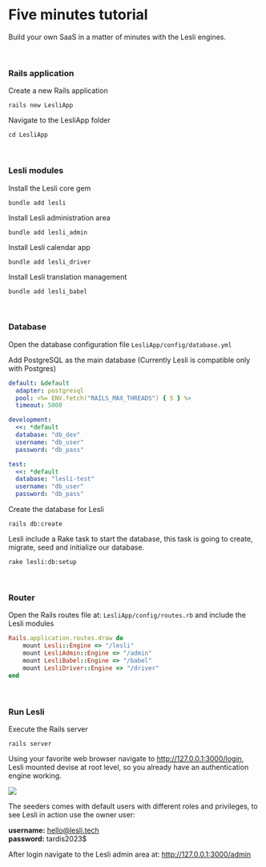 <script setup>
import Browser from "../.vitepress/components/lesli-browser.vue"
</script>

# Five minutes tutorial
Build your own SaaS in a matter of minutes with the Lesli engines.


<br/>

### Rails application 

Create a new Rails application

```shell
rails new LesliApp
```

Navigate to the LesliApp folder
```shell
cd LesliApp
```


<br/>

### Lesli modules 

Install the Lesli core gem

```shell
bundle add lesli 
```

Install Lesli administration area

```shell
bundle add lesli_admin
```

Install Lesli calendar app

```shell
bundle add lesli_driver
```

Install Lesli translation management

```shell
bundle add lesli_babel
```


<br/>

### Database 

Open the database configuration file
`LesliApp/config/database.yml`

Add PostgreSQL as the main database (Currently Lesli is compatible only with Postgres)
```yml
default: &default
  adapter: postgresql
  pool: <%= ENV.fetch("RAILS_MAX_THREADS") { 5 } %>
  timeout: 5000

development:
  <<: *default
  database: "db_dev"
  username: "db_user"
  password: "db_pass"

test:
  <<: *default
  database: "lesli-test"
  username: "db_user"
  password: "db_pass"
```


Create the database for Lesli

```shell
rails db:create
```

Lesli include a Rake task to start the database, this task is going to create, migrate, seed and initialize our database.

```shell
rake lesli:db:setup
```


<br/>

### Router 

Open the Rails routes file at: `LesliApp/config/routes.rb` and include the Lesli modules

```ruby
Rails.application.routes.draw do
    mount Lesli::Engine => "/lesli"
    mount LesliAdmin::Engine => "/admin"
    mount LesliBabel::Engine => "/babel"
    mount LesliDriver::Engine => "/driver"
end
```


<br/>

### Run Lesli 

Execute the Rails server

```shell
rails server
```

Using your favorite web browser navigate to <a href="http://127.0.0.1:3000" targer="_blank">http://127.0.0.1:3000/login</a>, Lesli mounted devise at root level, so you already have an authentication engine working.

<browser url="login">
    <img src="/images/engines/shield/login.png">
</browser>

The seeders comes with default users with different roles and privileges, to see Lesli in action use the owner user:

__username:__ hello@lesli.tech <br/>
__password:__ tardis2023$ 


After login navigate to the Lesli admin area at: <a href="http://127.0.0.1:3000/admin" targer="_blank">http://127.0.0.1:3000/admin</a>
